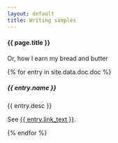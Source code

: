 ```yaml
---
layout: default
title: Writing samples
---
```

#### {{ page.title }}

<p>Or, how I earn my bread and butter</p>

{% for entry in site.data.doc.doc %}
<div class="container mt-3">
  <div class="card bg-light text-dark p-3">
    <div class="card-body">
      <h5>{{ entry.name }} </h5>
      <p>{{ entry.desc }}</p>
	  <p>See <a href = "{{ entry.link }}">{{ entry.link_text }}</a>.</p>
    </div><!-- card-body  -->
  </div><!-- card -->
</div><!-- container mt-3 -->
{% endfor %}